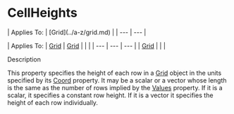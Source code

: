 




<h1 class="heading"><span class="name">CellHeights</span></h1>
| Applies To: | [Grid](../a-z/grid.md) |
| --- | ---  |

| Applies To: | [Grid](../a-z/grid.md) | [Grid](../a-z/grid.md) |  |  |
| --- | --- | ---  |
| [Grid](../a-z/grid.md) |  |  |


Description


This property specifies the height of each row in a [Grid](../a-z/grid.md) object in the units specified by its [Coord](../a-z/coord.md) property. It may be a scalar or a vector whose length is the same as the number of rows implied by the [Values](../a-z/values.md) property. If it is a scalar, it specifies a constant row height. If it is a vector it specifies the height of each row individually.




